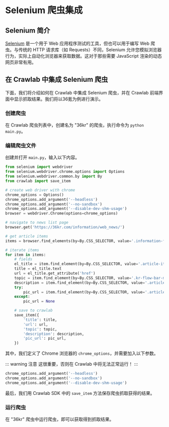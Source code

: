 # Selenium 爬虫集成

## Selenium 简介

[Selenium](https://selenium-python.readthedocs.io/index.html) 是一个用于 Web 应用程序测试的工具，但也可以用于编写 Web
爬虫。与传统的 HTTP 请求库（如 Requests）不同，Selenium 允许您模拟浏览器行为，实际上自动化浏览器来获取数据。这对于那些需要
JavaScript 渲染的动态网页非常有用。

## 在 Crawlab 中集成 Selenium 爬虫

下面，我们将介绍如何在 Crawlab 中集成 Selenium 爬虫，并在 Crawlab 前端界面中显示抓取结果。我们将以36氪为例进行演示。

### 创建爬虫

在 Crawlab 爬虫列表中，创建名为 "36kr" 的爬虫，执行命令为 `python main.py`。

### 编辑爬虫文件

创建并打开 `main.py`，输入以下内容。

```python
from selenium import webdriver
from selenium.webdriver.chrome.options import Options
from selenium.webdriver.common.by import By
from crawlab import save_item

# create web driver with chrome
chrome_options = Options()
chrome_options.add_argument('--headless')
chrome_options.add_argument('--no-sandbox')
chrome_options.add_argument('--disable-dev-shm-usage')
browser = webdriver.Chrome(options=chrome_options)

# navigate to news list page
browser.get('https://36kr.com/information/web_news/')

# get article items
items = browser.find_elements(by=By.CSS_SELECTOR, value='.information-flow-list > .information-flow-item')

# iterate items
for item in items:
    # fields
    el_title = item.find_element(by=By.CSS_SELECTOR, value='.article-item-title')
    title = el_title.text
    url = el_title.get_attribute('href')
    topic = item.find_element(by=By.CSS_SELECTOR, value='.kr-flow-bar-motif > a').text
    description = item.find_element(by=By.CSS_SELECTOR, value='.article-item-description').text
    try:
        pic_url = item.find_element(by=By.CSS_SELECTOR, value='.article-item-pic > img').get_attribute('src')
    except:
        pic_url = None

    # save to crawlab
    save_item({
        'title': title,
        'url': url,
        'topic': topic,
        'description': description,
        'pic_url': pic_url,
    })
```

其中，我们定义了 Chrome 浏览器的 `chrome_options`，并需要加入以下参数。

::: warning 注意
这很重要，否则在 Crawlab 中将无法正常运行！
:::


```python
chrome_options.add_argument('--headless')
chrome_options.add_argument('--no-sandbox')
chrome_options.add_argument('--disable-dev-shm-usage')
```

最后，我们用 Crawlab SDK 中的 `save_item` 方法保存爬虫抓取获得的结果。

### 运行爬虫

在 "36kr" 爬虫中运行爬虫，即可以获取得到抓取结果。
